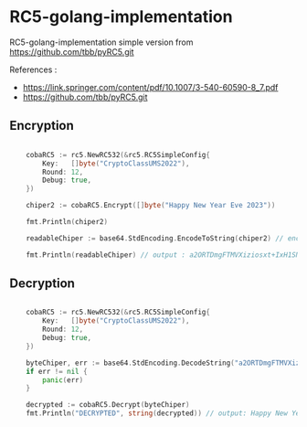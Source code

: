 # RC5-golang-implementation
RC5-golang-implementation simple version from https://github.com/tbb/pyRC5.git

References :
  - https://link.springer.com/content/pdf/10.1007/3-540-60590-8_7.pdf
  - https://github.com/tbb/pyRC5.git

## Encryption
```go

	cobaRC5 := rc5.NewRC532(&rc5.RC5SimpleConfig{
		Key:   []byte("CryptoClassUMS2022"),
		Round: 12,
		Debug: true,
	})

	chiper2 := cobaRC5.Encrypt([]byte("Happy New Year Eve 2023"))

	fmt.Println(chiper2)

	readableChiper := base64.StdEncoding.EncodeToString(chiper2) // encode to base64

	fmt.Println(readableChiper) // output : a2ORTDmgFTMVXiziosxt+IxH1SNFqriEVFV+5kFLuKI=


```

## Decryption
```go

	cobaRC5 := rc5.NewRC532(&rc5.RC5SimpleConfig{
		Key:   []byte("CryptoClassUMS2022"),
		Round: 12,
		Debug: true,
	})

	byteChiper, err := base64.StdEncoding.DecodeString("a2ORTDmgFTMVXiziosxt+IxH1SNFqriEVFV+5kFLuKI=")
	if err != nil {
		panic(err)
	}

	decrypted := cobaRC5.Decrypt(byteChiper)
	fmt.Println("DECRYPTED", string(decrypted)) // output: Happy New Year Eve 2023


```
